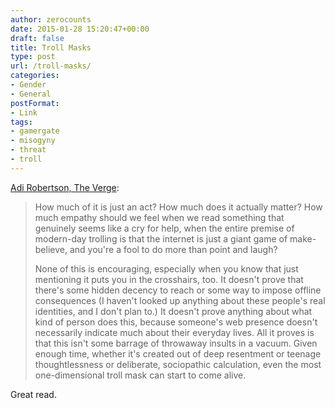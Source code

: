 ```yaml
---
author: zerocounts
date: 2015-01-28 15:20:47+00:00
draft: false
title: Troll Masks
type: post
url: /troll-masks/
categories:
- Gender
- General
postFormat:
- Link
tags:
- gamergate
- misogyny
- threat
- troll
---
```


[Adi Robertson, The Verge](http://www.theverge.com/2015/1/28/7923491/anita-sarkeesian-week-of-sexist-twitter-harassment):


<blockquote>How much of it is just an act? How much does it actually matter? How much empathy should we feel when we read something that genuinely seems like a cry for help, when the entire premise of modern-day trolling is that the internet is just a giant game of make-believe, and you're a fool to do more than point and laugh?

None of this is encouraging, especially when you know that just mentioning it puts you in the crosshairs, too. It doesn't prove that there's some hidden decency to reach or some way to impose offline consequences (I haven't looked up anything about these people's real identities, and I don't plan to.) It doesn't prove anything about what kind of person does this, because someone's web presence doesn't necessarily indicate much about their everyday lives. All it proves is that this isn't some barrage of throwaway insults in a vacuum. Given enough time, whether it's created out of deep resentment or teenage thoughtlessness or deliberate, sociopathic calculation, even the most one-dimensional troll mask can start to come alive.</blockquote>


Great read.
